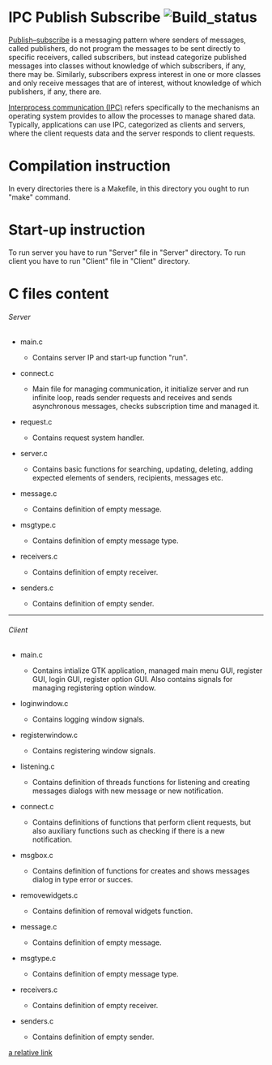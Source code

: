 # **IPC Publish Subscribe** ![Build_status](https://travis-ci.org/ChairChandler/IPC-Publish-Subscribe.svg?branch=master)


[Publish–subscribe](https://en.wikipedia.org/wiki/Publish%E2%80%93subscribe_pattern) is a messaging pattern where senders of messages, called publishers, do not program the messages to be sent directly to specific receivers, called subscribers, but instead categorize published messages into classes without knowledge of which subscribers, if any, there may be. Similarly, subscribers express interest in one or more classes and only receive messages that are of interest, without knowledge of which publishers, if any, there are.

[Interprocess communication (IPC)](https://en.wikipedia.org/wiki/Inter-process_communication) refers specifically to the mechanisms an operating system provides to allow the processes to manage shared data. Typically, applications can use IPC, categorized as clients and servers, where the client requests data and the server responds to client requests.


**Compilation instruction**
=======================

In every directories there is a Makefile, in this directory you ought to run "make" command.


**Start-up instruction**
=======================

To run server you have to run "Server" file in "Server" directory.
To run client you have to run "Client" file in "Client" directory.


**C files content**
======================
###### Server

  - main.c	
    - Contains server IP and start-up function "run".

  - connect.c 
    - Main file for managing communication, it initialize server and run infinite loop, reads sender requests and receives and sends asynchronous messages, checks subscription time and managed it.

  - request.c
    - Contains request system handler.

  - server.c
    - Contains basic functions for searching, updating, deleting, adding expected elements of senders, recipients, messages etc.

  - message.c
    - Contains definition of empty message.

  - msgtype.c
    - Contains definition of empty message type.

  - receivers.c
    - Contains definition of empty receiver.

  - senders.c
    - Contains definition of empty sender.

--------------------------
###### Client
  - main.c
    - Contains intialize GTK application, managed main menu GUI, register GUI, login GUI, register option GUI. 
  Also contains signals for managing registering option window.

  - loginwindow.c
    - Contains logging window signals.

  - registerwindow.c
    - Contains registering window signals.

  - listening.c
    - Contains definition of threads functions for listening and creating messages dialogs with new message or new notification.

  - connect.c
    - Contains definitions of functions that perform client requests, but also auxiliary functions such as checking if there is a new notification.

  - msgbox.c
    - Contains definition of functions for creates and shows messages dialog in type error or succes.

  - removewidgets.c
    - Contains definition of removal widgets function.

  - message.c
    - Contains definition of empty message.

  - msgtype.c
    - Contains definition of empty message type.

  - receivers.c
    - Contains definition of empty receiver.

  - senders.c
    - Contains definition of empty sender.

[a relative link](PROTOCOL.md)
